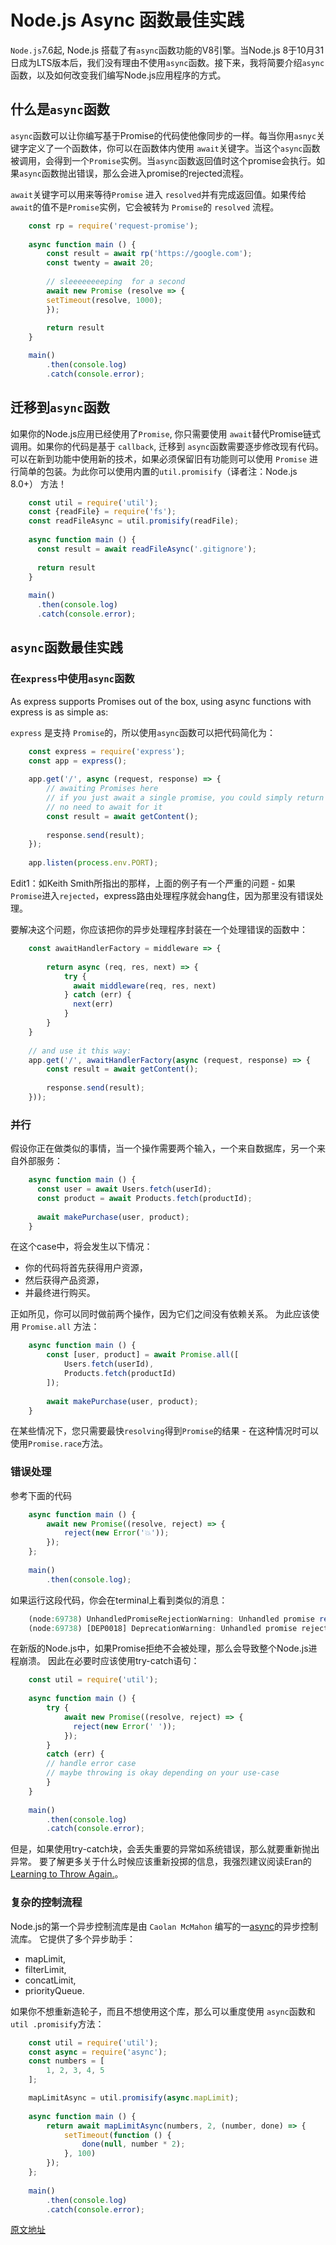 # Node.js Async 函数最佳实践

`Node.js`7.6起, Node.js 搭载了有`async`函数功能的V8引擎。当Node.js 8于10月31日成为LTS版本后，我们没有理由不使用`async`函数。接下来，我将简要介绍`async`函数，以及如何改变我们编写Node.js应用程序的方式。

## 什么是`async`函数

`async`函数可以让你编写基于Promise的代码使他像同步的一样。每当你用`asnyc`关键字定义了一个函数体，你可以在函数体内使用 `await`关键字。当这个`async`函数被调用，会得到一个`Promise`实例。当`async`函数返回值时这个promise会执行。如果`async`函数抛出错误，那么会进入promise的rejected流程。

`await`关键字可以用来等待`Promise` 进入 `resolved`并有完成返回值。如果传给`await`的值不是`Promise`实例，它会被转为 `Promise`的 `resolved` 流程。 


```javascript
    const rp = require('request-promise');
    
    async function main () {
        const result = await rp('https://google.com');
        const twenty = await 20;
    
        // sleeeeeeeeping  for a second
        await new Promise (resolve => {
        setTimeout(resolve, 1000);
        });
        
        return result
    }

    main()
        .then(console.log)
        .catch(console.error);
```

## 迁移到`async`函数

如果你的Node.js应用已经使用了`Promise`, 你只需要使用 `await`替代Promise链式调用。如果你的代码是基于 `callback`, 迁移到 `async`函数需要逐步修改现有代码。可以在新到功能中使用新的技术，如果必须保留旧有功能则可以使用 `Promise` 进行简单的包装。为此你可以使用内置的`util.promisify`（译者注：Node.js 8.0+） 方法！

```javascript
    const util = require('util');
    const {readFile} = require('fs');
    const readFileAsync = util.promisify(readFile);
    
    async function main () {
      const result = await readFileAsync('.gitignore');
    
      return result
    }
    
    main()
      .then(console.log)
      .catch(console.error);
```

## `async`函数最佳实践

### 在`express`中使用`async`函数

As express supports Promises out of the box, using async functions with express is as simple as:

`express` 是支持 `Promise`的，所以使用`async`函数可以把代码简化为：

```javascript
    const express = require('express');
    const app = express();
    
    app.get('/', async (request, response) => {
        // awaiting Promises here
        // if you just await a single promise, you could simply return with it,
        // no need to await for it
        const result = await getContent();
        
        response.send(result);
    });
    
    app.listen(process.env.PORT);
```


Edit1：如Keith Smith所指出的那样，上面的例子有一个严重的问题 - 如果`Promise`进入`rejected`，express路由处理程序就会hang住，因为那里没有错误处理。

要解决这个问题，你应该把你的异步处理程序封装在一个处理错误的函数中：

```javascript
    const awaitHandlerFactory = middleware => {
    
        return async (req, res, next) => {
            try {
              await middleware(req, res, next)
            } catch (err) {
              next(err)
            }
        }
    }
    
    // and use it this way:
    app.get('/', awaitHandlerFactory(async (request, response) => {
        const result = await getContent();
        
        response.send(result);
    }));
```

### 并行

假设你正在做类似的事情，当一个操作需要两个输入，一个来自数据库，另一个来自外部服务：

```javascript
    async function main () {
      const user = await Users.fetch(userId);
      const product = await Products.fetch(productId);
    
      await makePurchase(user, product);
    }
```

在这个case中，将会发生以下情况：

 - 你的代码将首先获得用户资源，
 - 然后获得产品资源，
 - 并最终进行购买。

正如所见，你可以同时做前两个操作，因为它们之间没有依赖关系。 为此应该使用 `Promise.all` 方法：

```javascript
    async function main () {
        const [user, product] = await Promise.all([
            Users.fetch(userId),
            Products.fetch(productId)
        ]);
        
        await makePurchase(user, product);
    }
```

在某些情况下，您只需要最快`resolving`得到`Promise`的结果 - 在这种情况时可以使用`Promise.race`方法。

### 错误处理

参考下面的代码

```javascript
    async function main () {
        await new Promise((resolve, reject) => {
            reject(new Error('💥'));
        });
    };
    
    main()
        .then(console.log);
```

如果运行这段代码，你会在terminal上看到类似的消息：

```javascript
    (node:69738) UnhandledPromiseRejectionWarning: Unhandled promise rejection (rejection id: 2): Error: 💥
    (node:69738) [DEP0018] DeprecationWarning: Unhandled promise rejections are deprecated. In the future, promise rejections that are not handled will terminate the Node.js process with a non-zero exit code.
```


在新版的Node.js中，如果Promise拒绝不会被处理，那么会导致整个Node.js进程崩溃。 因此在必要时应该使用try-catch语句：


```javascript
    const util = require('util');
    
    async function main () {
        try {
            await new Promise((resolve, reject) => {
              reject(new Error(' '));
            });
        } 
        catch (err) {
        // handle error case
        // maybe throwing is okay depending on your use-case
        }
    }
    
    main()
        .then(console.log)
        .catch(console.error);
```


但是，如果使用try-catch块，会丢失重要的异常如系统错误，那么就要重新抛出异常。 要了解更多关于什么时候应该重新投掷的信息，我强烈建议阅读Eran的[Learning to Throw Again.](https://medium.com/@eranhammer/learning-to-throw-again-79b498504d28)。

### 复杂的控制流程

Node.js的第一个异步控制流库是由 `Caolan McMahon` 编写的一[async](http://caolan.github.io/async/)的异步控制流库。 它提供了多个异步助手：

 - mapLimit,
 - filterLimit,
 - concatLimit,
 - priorityQueue.

如果你不想重新造轮子，而且不想使用这个库，那么可以重度使用 `async`函数和 `util .promisify`方法：


```javascript
    const util = require('util');
    const async = require('async');
    const numbers = [
        1, 2, 3, 4, 5
    ];

    mapLimitAsync = util.promisify(async.mapLimit);
    
    async function main () {
        return await mapLimitAsync(numbers, 2, (number, done) => {
            setTimeout(function () {
                done(null, number * 2);
            }, 100)
        });
    };
    
    main()
        .then(console.log)
        .catch(console.error);
```

[原文地址](https://nemethgergely.com/async-function-best-practices/)
